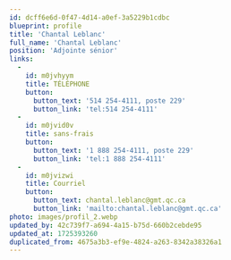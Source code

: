 ```yaml
---
id: dcff6e6d-0f47-4d14-a0ef-3a5229b1cdbc
blueprint: profile
title: 'Chantal Leblanc'
full_name: 'Chantal Leblanc'
position: 'Adjointe sénior'
links:
  -
    id: m0jvhyym
    title: TÉLÉPHONE
    button:
      button_text: '514 254-4111, poste 229'
      button_link: 'tel:514 254-4111'
  -
    id: m0jvid0v
    title: sans-frais
    button:
      button_text: '1 888 254-4111, poste 229'
      button_link: 'tel:1 888 254-4111'
  -
    id: m0jvizwi
    title: Courriel
    button:
      button_text: chantal.leblanc@gmt.qc.ca
      button_link: 'mailto:chantal.leblanc@gmt.qc.ca'
photo: images/profil_2.webp
updated_by: 42c739f7-a694-4a15-b75d-660b2cebde95
updated_at: 1725393260
duplicated_from: 4675a3b3-ef9e-4824-a263-8342a38326a1
---
```

